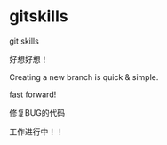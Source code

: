 # gitskills
git skills

好想好想！

Creating a new branch is quick & simple.

fast forward!

修复BUG的代码

工作进行中！！

